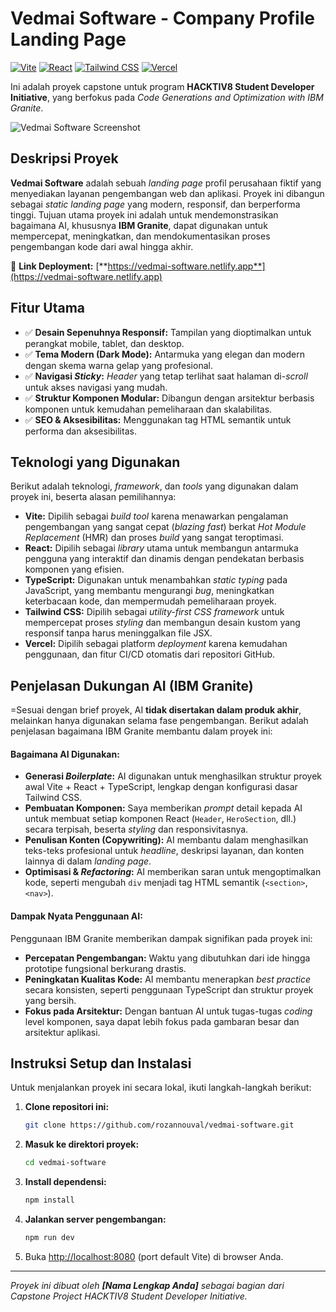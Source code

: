 # Vedmai Software - Company Profile Landing Page

[![Vite](https://img.shields.io/badge/Vite-646CFF?style=for-the-badge&logo=vite&logoColor=white)](https://vitejs.dev/)
[![React](https://img.shields.io/badge/React-61DAFB?style=for-the-badge&logo=react&logoColor=black)](https://reactjs.org/)
[![Tailwind CSS](https://img.shields.io/badge/Tailwind_CSS-38B2AC?style=for-the-badge&logo=tailwind-css&logoColor=white)](https://tailwindcss.com/)
[![Vercel](https://img.shields.io/badge/Deployed_on-Vercel-000000?style=for-the-badge&logo=vercel&logoColor=white)](https://vercel.com/)

Ini adalah proyek capstone untuk program **HACKTIV8 Student Developer Initiative**, yang berfokus pada *Code Generations and Optimization with IBM Granite*.

![Vedmai Software Screenshot](https://drive.google.com/file/d/1csJYuMZYk-nUXbXr4izzZFZpvPLyUYd5/view?usp=sharing)

## Deskripsi Proyek

**Vedmai Software** adalah sebuah *landing page* profil perusahaan fiktif yang menyediakan layanan pengembangan web dan aplikasi. Proyek ini dibangun sebagai *static landing page* yang modern, responsif, dan berperforma tinggi. Tujuan utama proyek ini adalah untuk mendemonstrasikan bagaimana AI, khususnya **IBM Granite**, dapat digunakan untuk mempercepat, meningkatkan, dan mendokumentasikan proses pengembangan kode dari awal hingga akhir. 

🔗 **Link Deployment:** [**https://vedmai-software.netlify.app**](https://vedmai-software.netlify.app)

## Fitur Utama

-   ✅ **Desain Sepenuhnya Responsif:** Tampilan yang dioptimalkan untuk perangkat mobile, tablet, dan desktop.
-   ✅ **Tema Modern (Dark Mode):** Antarmuka yang elegan dan modern dengan skema warna gelap yang profesional.
-   ✅ **Navigasi _Sticky_:** *Header* yang tetap terlihat saat halaman di-*scroll* untuk akses navigasi yang mudah.
-   ✅ **Struktur Komponen Modular:** Dibangun dengan arsitektur berbasis komponen untuk kemudahan pemeliharaan dan skalabilitas.
-   ✅ **SEO & Aksesibilitas:** Menggunakan tag HTML semantik untuk performa dan aksesibilitas.

## Teknologi yang Digunakan

Berikut adalah teknologi, *framework*, dan *tools* yang digunakan dalam proyek ini, beserta alasan pemilihannya: 

-   **Vite:** Dipilih sebagai *build tool* karena menawarkan pengalaman pengembangan yang sangat cepat (*blazing fast*) berkat *Hot Module Replacement* (HMR) dan proses *build* yang sangat teroptimasi.
-   **React:** Dipilih sebagai *library* utama untuk membangun antarmuka pengguna yang interaktif dan dinamis dengan pendekatan berbasis komponen yang efisien.
-   **TypeScript:** Digunakan untuk menambahkan *static typing* pada JavaScript, yang membantu mengurangi *bug*, meningkatkan keterbacaan kode, dan mempermudah pemeliharaan proyek.
-   **Tailwind CSS:** Dipilih sebagai *utility-first CSS framework* untuk mempercepat proses *styling* dan membangun desain kustom yang responsif tanpa harus meninggalkan file JSX.
-   **Vercel:** Dipilih sebagai platform *deployment* karena kemudahan penggunaan, dan fitur CI/CD otomatis dari repositori GitHub. 

## Penjelasan Dukungan AI (IBM Granite)

=Sesuai dengan brief proyek, AI **tidak disertakan dalam produk akhir**, melainkan hanya digunakan selama fase pengembangan. Berikut adalah penjelasan bagaimana IBM Granite membantu dalam proyek ini: 

#### **Bagaimana AI Digunakan:**
-   **Generasi _Boilerplate_:** AI digunakan untuk menghasilkan struktur proyek awal Vite + React + TypeScript, lengkap dengan konfigurasi dasar Tailwind CSS.
-   **Pembuatan Komponen:** Saya memberikan *prompt* detail kepada AI untuk membuat setiap komponen React (`Header`, `HeroSection`, dll.) secara terpisah, beserta *styling* dan responsivitasnya.
-   **Penulisan Konten (Copywriting):** AI membantu dalam menghasilkan teks-teks profesional untuk *headline*, deskripsi layanan, dan konten lainnya di dalam *landing page*.
-   **Optimisasi & _Refactoring_:** AI memberikan saran untuk mengoptimalkan kode, seperti mengubah `div` menjadi tag HTML semantik (`<section>`, `<nav>`).

#### **Dampak Nyata Penggunaan AI:**
Penggunaan IBM Granite memberikan dampak signifikan pada proyek ini: 
-   **Percepatan Pengembangan:** Waktu yang dibutuhkan dari ide hingga prototipe fungsional berkurang drastis.
-   **Peningkatan Kualitas Kode:** AI membantu menerapkan *best practice* secara konsisten, seperti penggunaan TypeScript dan struktur proyek yang bersih.
-   **Fokus pada Arsitektur:** Dengan bantuan AI untuk tugas-tugas *coding* level komponen, saya dapat lebih fokus pada gambaran besar dan arsitektur aplikasi.

## Instruksi Setup dan Instalasi

Untuk menjalankan proyek ini secara lokal, ikuti langkah-langkah berikut:

1.  **Clone repositori ini:**
    ```bash
    git clone https://github.com/rozannouval/vedmai-software.git
    ```

2.  **Masuk ke direktori proyek:**
    ```bash
    cd vedmai-software
    ```

3.  **Install dependensi:**
    ```bash
    npm install
    ```

4.  **Jalankan server pengembangan:**
    ```bash
    npm run dev
    ```

5.  Buka [http://localhost:8080](http://localhost:8080) (port default Vite) di browser Anda.

---
_Proyek ini dibuat oleh **[Nama Lengkap Anda]** sebagai bagian dari Capstone Project HACKTIV8 Student Developer Initiative._